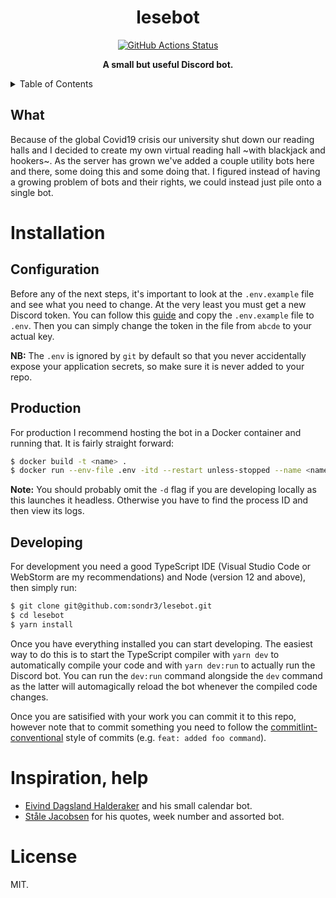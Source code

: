 <h1 align="center">lesebot</h1>

<p align="center">
   <a href="https://github.com/sondr3/lesebot/actions"><img alt="GitHub Actions Status" src="https://github.com/sondr3/lesebot/workflows/pipeline/badge.svg" /></a>
   <br />
</p>

<p align="center">
   <strong>A small but useful Discord bot.</strong>
</p>

<details>
<summary>Table of Contents</summary>
<br />

<!-- markdown-toc start - Don't edit this section. Run M-x markdown-toc-refresh-toc -->

**Table of Contents**

- [Installation](#installation)
  - [Configuration](#configuration)
  - [Production](#production)
  - [Developing](#developing)
- [Inspiration, help](#inspiration-help)
- [License](#license)

<!-- markdown-toc end -->

</details>

## What

Because of the global Covid19 crisis our university shut down our reading halls
and I decided to create my own virtual reading hall ~with blackjack and
hookers~. As the server has grown we've added a couple utility bots here and
there, some doing this and some doing that. I figured instead of having a
growing problem of bots and their rights, we could instead just pile onto a
single bot.

# Installation

## Configuration

Before any of the next steps, it's important to look at the `.env.example` file
and see what you need to change. At the very least you must get a new Discord
token. You can follow this
[guide](https://discordjs.guide/preparations/setting-up-a-bot-application.html)
and copy the `.env.example` file to `.env`. Then you can simply change the token
in the file from `abcde` to your actual key.

**NB:** The `.env` is ignored by `git` by default so that you never accidentally
expose your application secrets, so make sure it is never added to your repo.

## Production

For production I recommend hosting the bot in a Docker container and running
that. It is fairly straight forward:

```sh
$ docker build -t <name> .
$ docker run --env-file .env -itd --restart unless-stopped --name <name> <name>
```

**Note:** You should probably omit the `-d` flag if you are developing locally
as this launches it headless. Otherwise you have to find the process ID and then
view its logs.

## Developing

For development you need a good TypeScript IDE (Visual Studio Code or WebStorm
are my recommendations) and Node (version 12 and above), then simply run:

```sh
$ git clone git@github.com:sondr3/lesebot.git
$ cd lesebot
$ yarn install
```

Once you have everything installed you can start developing. The easiest way to
do this is to start the TypeScript compiler with `yarn dev` to automatically
compile your code and with `yarn dev:run` to actually run the Discord bot. You
can run the `dev:run` command alongside the `dev` command as the latter will
automagically reload the bot whenever the compiled code changes.

Once you are satisified with your work you can commit it to this repo, however
note that to commit something you need to follow the
[commitlint-conventional](https://github.com/conventional-changelog/commitlint/blob/master/%40commitlint/config-conventional/README.md)
style of commits (e.g. `feat: added foo command`).

# Inspiration, help

- [Eivind Dagsland Halderaker](https://github.com/Eivinddh/Discord-bots) and his small calendar bot.
- [Ståle Jacobsen](https://github.com/stalejacobsen-uib/) for his quotes, week number and assorted bot.

# License

MIT.
